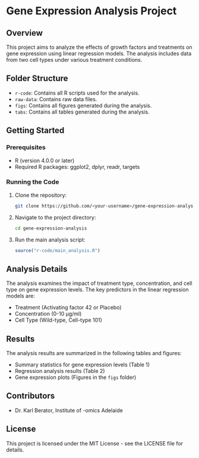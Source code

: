 
# Gene Expression Analysis Project

## Overview
This project aims to analyze the effects of growth factors and treatments on gene expression using linear regression models. The analysis includes data from two cell types under various treatment conditions.

## Folder Structure
- `r-code`: Contains all R scripts used for the analysis.
- `raw-data`: Contains raw data files.
- `figs`: Contains all figures generated during the analysis.
- `tabs`: Contains all tables generated during the analysis.

## Getting Started
### Prerequisites
- R (version 4.0.0 or later)
- Required R packages: ggplot2, dplyr, readr, targets

### Running the Code
1. Clone the repository:
   ```bash
   git clone https://github.com/<your-username>/gene-expression-analysis.git
   ```
2. Navigate to the project directory:
   ```bash
   cd gene-expression-analysis
   ```
3. Run the main analysis script:
   ```R
   source("r-code/main_analysis.R")
   ```

## Analysis Details
The analysis examines the impact of treatment type, concentration, and cell type on gene expression levels. The key predictors in the linear regression models are:
- Treatment (Activating factor 42 or Placebo)
- Concentration (0-10 µg/ml)
- Cell Type (Wild-type, Cell-type 101)

## Results
The analysis results are summarized in the following tables and figures:
- Summary statistics for gene expression levels (Table 1)
- Regression analysis results (Table 2)
- Gene expression plots (Figures in the `figs` folder)

## Contributors
- Dr. Karl Berator, Institute of -omics Adelaide

## License
This project is licensed under the MIT License - see the LICENSE file for details.
